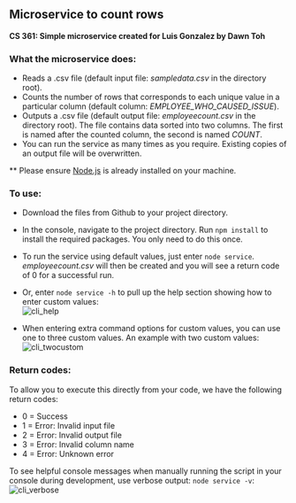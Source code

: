 ## Microservice to count rows
__CS 361: Simple microservice created for Luis Gonzalez by Dawn Toh__

### What the microservice does:
- Reads a .csv file (default input file: _sampledata.csv_ in the directory root). 
- Counts the number of rows that corresponds to each unique value in a particular column (default column: _EMPLOYEE_WHO_CAUSED_ISSUE_).
- Outputs a .csv file (default output file: _employeecount.csv_ in the directory root). The file contains data sorted into two columns. The first is named after the counted column, the second is named _COUNT_.
- You can run the service as many times as you require. Existing copies of an output file will be overwritten.

** Please ensure [Node.js](https://nodejs.dev/) is already installed on your machine.

### To use:
- Download the files from Github to your project directory.
- In the console, navigate to the project directory. Run ```npm install``` to install the required packages. You only need to do this once.
- To run the service using default values, just enter ```node service```. _employeecount.csv_ will then be created and you will see a return code of 0 for a successful run.
- Or, enter ```node service -h``` to pull up the help section showing how to enter custom values:\
![cli_help](https://user-images.githubusercontent.com/18608603/166250912-7aae702c-772e-47ae-bd66-06945c61fdf5.PNG)

- When entering extra command options for custom values, you can use one to three custom values. An example with two custom values:\
![cli_twocustom](https://user-images.githubusercontent.com/18608603/166250957-77690bba-caad-41f6-8555-f852f7758614.PNG)

### Return codes:
To allow you to execute this directly from your code, we have the following return codes:
- 0 = Success
- 1 = Error: Invalid input file
- 2 = Error: Invalid output file
- 3 = Error: Invalid column name
- 4 = Error: Unknown error

To see helpful console messages when manually running the script in your console during development, use verbose output: ```node service -v```:\
![cli_verbose](https://user-images.githubusercontent.com/18608603/166251136-dea21755-37c8-446f-bb2b-37a815bcce08.PNG)

